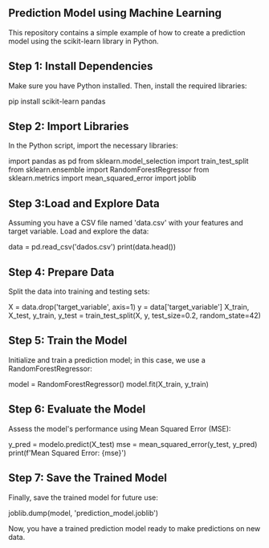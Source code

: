 ## Prediction Model using Machine Learning

This repository contains a simple example of how to create a prediction model using the scikit-learn library in Python.

## Step 1: Install Dependencies
Make sure you have Python installed. Then, install the required libraries:

pip install scikit-learn pandas

## Step 2: Import Libraries
In the Python script, import the necessary libraries:

import pandas as pd
from sklearn.model_selection import train_test_split
from sklearn.ensemble import RandomForestRegressor
from sklearn.metrics import mean_squared_error
import joblib

## Step 3:Load and Explore Data
Assuming you have a CSV file named 'data.csv' with your features and target variable. Load and explore the data:

data = pd.read_csv('dados.csv')
print(data.head())

## Step 4: Prepare Data
Split the data into training and testing sets:

X = data.drop('target_variable', axis=1)
y = data['target_variable']
X_train, X_test, y_train, y_test = train_test_split(X, y, test_size=0.2, random_state=42)

## Step 5: Train the Model
Initialize and train a prediction model; in this case, we use a RandomForestRegressor:

model = RandomForestRegressor()
model.fit(X_train, y_train)

## Step 6: Evaluate the Model
Assess the model's performance using Mean Squared Error (MSE):

y_pred = modelo.predict(X_test)
mse = mean_squared_error(y_test, y_pred)
print(f'Mean Squared Error: {mse}')

## Step 7: Save the Trained Model

Finally, save the trained model for future use:

joblib.dump(model, 'prediction_model.joblib')

Now, you have a trained prediction model ready to make predictions on new data.


